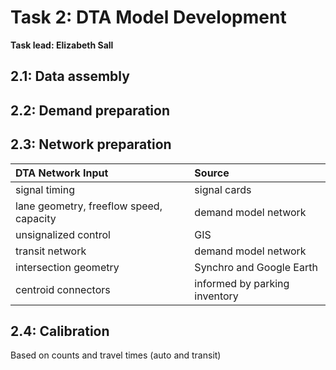 # Task 2: DTA Model Development #
**Task lead: Elizabeth Sall**


## 2.1: Data assembly ##

## 2.2: Demand preparation ##

## 2.3: Network preparation ##

| **DTA Network Input** | **Source** |
|:----------------------|:-----------|
| signal timing | signal cards |
| lane geometry, freeflow speed, capacity | demand model network |
| unsignalized control | GIS |
| transit network | demand model network |
| intersection geometry | Synchro and Google Earth |
| centroid connectors | informed by parking inventory |

## 2.4: Calibration ##

Based on counts and travel times (auto and transit)